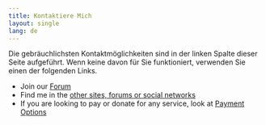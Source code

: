 ```yaml
---
title: Kontaktiere Mich
layout: single
lang: de
---
```

Die gebräuchlichsten Kontaktmöglichkeiten sind in der linken Spalte dieser Seite aufgeführt. Wenn keine davon für Sie funktioniert, verwenden Sie einen der folgenden Links.

* Join our [Forum](https://forum.omid.dev)
* Find me in the [other sites, forums or social networks](links)
* If you are looking to pay or donate for any service, look at [Payment Options](payment-options)
